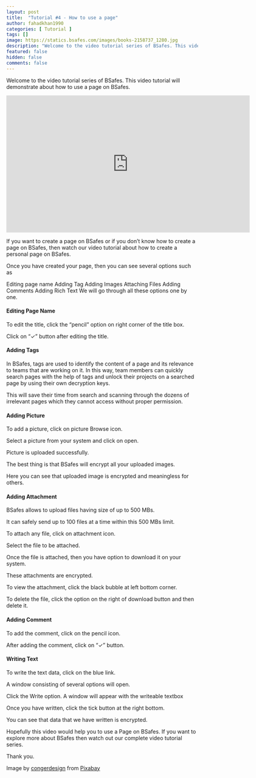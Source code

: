 ```yaml
---
layout: post
title:  "Tutorial #4 - How to use a page"
author: fahadkhan1990 
categories: [ Tutorial ]
tags: []
image: https://statics.bsafes.com/images/books-2158737_1280.jpg 
description: "Welcome to the video tutorial series of BSafes. This video tutorial will demonstrate about how to use a page on BSafes."
featured: false 
hidden: false 
comments: false
---
```


Welcome to the video tutorial series of BSafes. This video tutorial will demonstrate about how to use a page on BSafes.

<iframe width="640" height="360" src="https://www.youtube.com/embed/l0N_hZ_MJpI" frameborder="0" allow="accelerometer; autoplay; encrypted-media; gyroscope; picture-in-picture" allowfullscreen></iframe>

If you want to create a page on BSafes or if you don’t know how to create a page on BSafes, then watch our video tutorial about how to create a personal page on BSafes.

Once you have created your page, then you can see several options such as

Editing page name
Adding Tag
Adding Images
Attaching Files
Adding Comments
Adding Rich Text
We will go through all these options one by one.



#### Editing Page Name

To edit the title, click the “pencil” option on right corner of the title box.

 Click on “✓” button after editing the title.

#### Adding Tags

In BSafes, tags are used to identify the content of a page and its relevance to teams that are working on it. In this way, team members can quickly search pages with the help of tags and unlock their projects on a searched page by using their own decryption keys.

This will save their time from search and scanning through the dozens of irrelevant pages which they cannot access without proper permission.

#### Adding Picture

To add a picture, click on picture Browse icon.

Select a picture from your system and click on open.

Picture is uploaded successfully. 

The best thing is that BSafes will encrypt all your uploaded images.

Here you can see that uploaded image is encrypted and meaningless for others.

#### Adding Attachment

BSafes allows to upload files having size of up to 500 MBs.

It can safely send up to 100 files at a time within this 500 MBs limit.

To attach any file, click on attachment icon.

Select the file to be attached.

Once the file is attached, then you have option to download it on your system. 

These attachments are encrypted.

To view the attachment, click the black bubble at left bottom corner.

To delete the file, click the option on the right of download button and then delete it.



#### Adding Comment

To add the comment, click on the pencil icon.

After adding the comment, click on “✓” button.

#### Writing Text

To write the text data, click on the blue link.

A window consisting of several options will open.

Click the Write option. A window will appear with the writeable textbox

Once you have written, click the tick button at the right bottom.

You can see that data that we have written is encrypted.



Hopefully this video would help you to use a Page on BSafes. If you want to explore more about BSafes then watch out our complete video tutorial series.

Thank you.

Image by <a href="https://pixabay.com/users/congerdesign-509903/?utm_source=link-attribution&amp;utm_medium=referral&amp;utm_campaign=image&amp;utm_content=2158737">congerdesign</a> from <a href="https://pixabay.com/?utm_source=link-attribution&amp;utm_medium=referral&amp;utm_campaign=image&amp;utm_content=2158737">Pixabay</a>
